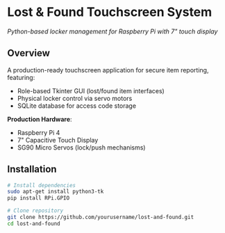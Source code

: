 # Lost & Found Touchscreen System

*Python-based locker management for Raspberry Pi with 7" touch display*

## Overview

A production-ready touchscreen application for secure item reporting, featuring:

- Role-based Tkinter GUI (lost/found item interfaces)  
- Physical locker control via servo motors  
- SQLite database for access code storage  

**Production Hardware**:

- Raspberry Pi 4  
- 7" Capacitive Touch Display  
- SG90 Micro Servos (lock/push mechanisms)  

## Installation

```bash
# Install dependencies
sudo apt-get install python3-tk
pip install RPi.GPIO

# Clone repository
git clone https://github.com/yourusername/lost-and-found.git
cd lost-and-found
